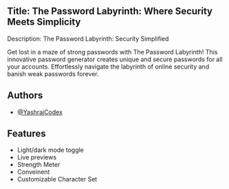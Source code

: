 
## Title: The Password Labyrinth: Where Security Meets Simplicity

Description: The Password Labyrinth: Security Simplified

Get lost in a maze of strong passwords with The Password Labyrinth! This innovative password generator creates unique and secure passwords for all your accounts. Effortlessly navigate the labyrinth of online security and banish weak passwords forever. 
## Authors

- [@YashrajCodex](https://www.github.com/YashrajCodex)


## Features

- Light/dark mode toggle
- Live previews
- Strength Meter
- Conveinent
- Customizable Character Set

